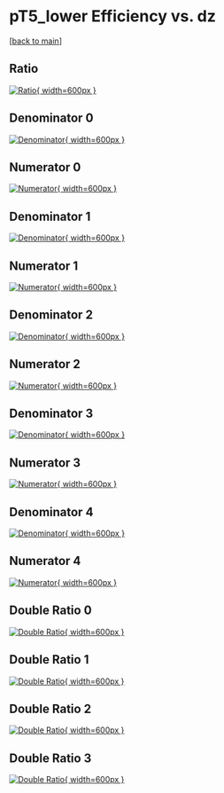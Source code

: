 # pT5_lower Efficiency vs. dz

[[back to main](./)]



## Ratio

[![Ratio](../mtv/var/pT5_lower_xtr_321_0_eff_dz.png){ width=600px }](../mtv/var/pT5_lower_xtr_321_0_eff_dz.pdf)

## Denominator 0

[![Denominator](../mtv/den/pT5_lower_xtr_321_0_eff_dz_den0.png){ width=600px }](../mtv/den/pT5_lower_xtr_321_0_eff_dz_den0.pdf)

## Numerator 0

[![Numerator](../mtv/num/pT5_lower_xtr_321_0_eff_dz_num0.png){ width=600px }](../mtv/num/pT5_lower_xtr_321_0_eff_dz_num0.pdf)

## Denominator 1

[![Denominator](../mtv/den/pT5_lower_xtr_321_0_eff_dz_den1.png){ width=600px }](../mtv/den/pT5_lower_xtr_321_0_eff_dz_den1.pdf)

## Numerator 1

[![Numerator](../mtv/num/pT5_lower_xtr_321_0_eff_dz_num1.png){ width=600px }](../mtv/num/pT5_lower_xtr_321_0_eff_dz_num1.pdf)

## Denominator 2

[![Denominator](../mtv/den/pT5_lower_xtr_321_0_eff_dz_den2.png){ width=600px }](../mtv/den/pT5_lower_xtr_321_0_eff_dz_den2.pdf)

## Numerator 2

[![Numerator](../mtv/num/pT5_lower_xtr_321_0_eff_dz_num2.png){ width=600px }](../mtv/num/pT5_lower_xtr_321_0_eff_dz_num2.pdf)

## Denominator 3

[![Denominator](../mtv/den/pT5_lower_xtr_321_0_eff_dz_den3.png){ width=600px }](../mtv/den/pT5_lower_xtr_321_0_eff_dz_den3.pdf)

## Numerator 3

[![Numerator](../mtv/num/pT5_lower_xtr_321_0_eff_dz_num3.png){ width=600px }](../mtv/num/pT5_lower_xtr_321_0_eff_dz_num3.pdf)

## Denominator 4

[![Denominator](../mtv/den/pT5_lower_xtr_321_0_eff_dz_den4.png){ width=600px }](../mtv/den/pT5_lower_xtr_321_0_eff_dz_den4.pdf)

## Numerator 4

[![Numerator](../mtv/num/pT5_lower_xtr_321_0_eff_dz_num4.png){ width=600px }](../mtv/num/pT5_lower_xtr_321_0_eff_dz_num4.pdf)

## Double Ratio 0

[![Double Ratio](../mtv/ratio/pT5_lower_xtr_321_0_eff_dz_ratio0.png){ width=600px }](../mtv/ratio/pT5_lower_xtr_321_0_eff_dz_ratio0.pdf)

## Double Ratio 1

[![Double Ratio](../mtv/ratio/pT5_lower_xtr_321_0_eff_dz_ratio1.png){ width=600px }](../mtv/ratio/pT5_lower_xtr_321_0_eff_dz_ratio1.pdf)

## Double Ratio 2

[![Double Ratio](../mtv/ratio/pT5_lower_xtr_321_0_eff_dz_ratio2.png){ width=600px }](../mtv/ratio/pT5_lower_xtr_321_0_eff_dz_ratio2.pdf)

## Double Ratio 3

[![Double Ratio](../mtv/ratio/pT5_lower_xtr_321_0_eff_dz_ratio3.png){ width=600px }](../mtv/ratio/pT5_lower_xtr_321_0_eff_dz_ratio3.pdf)

